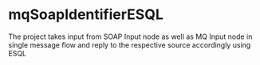 # mqSoapIdentifierESQL
The project takes input from SOAP Input node as well as MQ Input node in single message flow and reply to the respective source accordingly using ESQL
